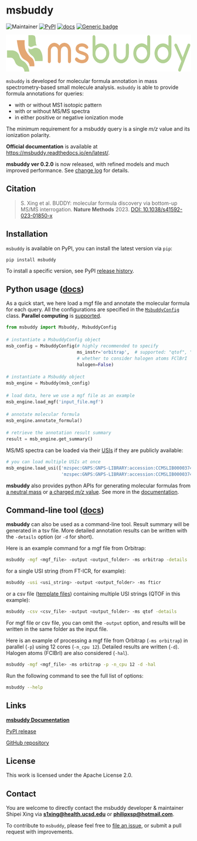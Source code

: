 # msbuddy
![Maintainer](https://img.shields.io/badge/maintainer-Shipei_Xing-blue)
[![PyPI](https://img.shields.io/pypi/v/msbuddy?color=green)](https://pypi.org/project/msbuddy/)
[![docs](https://readthedocs.org/projects/msbuddy/badge/?version=latest)](https://msbuddy.readthedocs.io/en/latest/?badge=latest)
[![Generic badge](https://img.shields.io/badge/msbuddy-mass_spec_tools-<COLOR>.svg)](https://github.com/Philipbear/msbuddy)

<p align="center">
  <img src="https://github.com/Philipbear/msbuddy/blob/main/logo/logo.svg" alt="Sample Image" height="100"/>
</p>


`msbuddy` is developed for molecular formula annotation in mass spectrometry-based small molecule analysis.
`msbuddy` is able to provide formula annotations for queries:
  * with or without MS1 isotopic pattern 
  * with or without MS/MS spectra
  * in either positive or negative ionization mode

The minimum requirement for a msbuddy query is a single _m/z_ value and its ionization polarity.

**Official documentation**  is available at https://msbuddy.readthedocs.io/en/latest/.

**msbuddy ver 0.2.0** is now released, with refined models and much improved performance. See [change log](https://github.com/Philipbear/msbuddy/blob/main/changelog.md) for details.

##  Citation
> S. Xing et al. BUDDY: molecular formula discovery via bottom-up MS/MS interrogation. **Nature Methods** 2023. [DOI: 10.1038/s41592-023-01850-x](https://doi.org/10.1038/s41592-023-01850-x)



## Installation
`msbuddy` is available on PyPI, you can install the latest version via `pip`:
```commandline
pip install msbuddy
```

To install a specific version, see PyPI [release history](https://pypi.org/project/msbuddy/#history).

## Python usage ([docs](https://msbuddy.readthedocs.io/en/latest/quickstart.html))

As a quick start, we here load a mgf file and annotate the molecular formula for each query.
All the configurations are specified in the [`MsbuddyConfig`](https://msbuddy.readthedocs.io/en/latest/pyapi.html#msbuddy.MsbuddyConfig) class.
**Parallel computing** is [supported](https://msbuddy.readthedocs.io/en/latest/quickstart.html).

```python
from msbuddy import Msbuddy, MsbuddyConfig

# instantiate a MsbuddyConfig object
msb_config = MsbuddyConfig(# highly recommended to specify
                           ms_instr='orbitrap',  # supported: "qtof", "orbitrap" and "fticr"
                           # whether to consider halogen atoms FClBrI
                           halogen=False)

# instantiate a Msbuddy object
msb_engine = Msbuddy(msb_config)

# load data, here we use a mgf file as an example
msb_engine.load_mgf('input_file.mgf')

# annotate molecular formula
msb_engine.annotate_formula()

# retrieve the annotation result summary
result = msb_engine.get_summary()
```

MS/MS spectra can be loaded via their [USIs](https://www.biorxiv.org/content/10.1101/2020.05.09.086066v2) if they are publicly available:
```python
# you can load multiple USIs at once
msb_engine.load_usi(['mzspec:GNPS:GNPS-LIBRARY:accession:CCMSLIB00003740036',
                     'mzspec:GNPS:GNPS-LIBRARY:accession:CCMSLIB00003740037'])
```
**msbuddy** also provides python APIs for generating molecular formulas from [a neutral mass](https://msbuddy.readthedocs.io/en/latest/pyapi.html#mass_to_formula) or [a charged _m/z_ value](https://msbuddy.readthedocs.io/en/latest/pyapi.html#mz_to_formula).
See more in the [documentation](https://msbuddy.readthedocs.io/en/latest/pyapi.html).

## Command-line tool ([docs](https://msbuddy.readthedocs.io/en/latest/cmdapi.html))

**msbuddy** can also be used as a command-line tool.
Result summary will be generated in a tsv file.
More detailed annotation results can be written with the `-details` option (or `-d` for short).

Here is an example command for a mgf file from Orbitrap:
```bash
msbuddy -mgf <mgf_file> -output <output_folder> -ms orbitrap -details
```
for a single USI string (from FT-ICR, for example):
```bash
msbuddy -usi <usi_string> -output <output_folder> -ms fticr
```
or a csv file ([template files](https://github.com/Philipbear/msbuddy/tree/main/demo)) containing multiple USI strings (QTOF in this example):
```bash
msbuddy -csv <csv_file> -output <output_folder> -ms qtof -details
```

For mgf file or csv file, you can omit the `-output` option, and results will be written in the same folder as the input file.


Here is an example of processing a mgf file from Orbitrap (`-ms orbitrap`) in parallel (`-p`) using 12 cores (`-n_cpu 12`). Detailed results are written (`-d`).
Halogen atoms (FClBrI) are also considered (`-hal`).
```bash
msbuddy -mgf <mgf_file> -ms orbitrap -p -n_cpu 12 -d -hal
```

Run the following command to see the full list of options:
```bash
msbuddy --help
```

## Links
[**msbuddy Documentation**](https://msbuddy.readthedocs.io/en/latest/)

[PyPI release](https://pypi.org/project/msbuddy/)

[GitHub repository](https://github.com/Philipbear/msbuddy)

## License
This work is licensed under the Apache License 2.0.

## Contact
You are welcome to directly contact the msbuddy developer & maintainer Shipei Xing via **s1xing@health.ucsd.edu** or **philipxsp@hotmail.com**.

To contribute to `msbuddy`, please feel free to [file an issue](https://github.com/Philipbear/msbuddy/issues), or submit a pull request with improvements.
